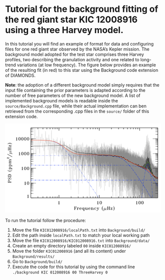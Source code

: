 # Tutorial for the background fitting of the red giant star KIC 12008916 using a three Harvey model.

In this tutorial you will find an example of format for data and configuring files for one red giant star observed by the NASA’s Kepler mission.
The background model adopted for the test star comprises three Harvey profiles, two describing the granulation activity and one related to long-trend variations (at low frequency).
The figure below provides an example of the resulting fit (in red) to this star using the Background code extension of DIAMONDS.

**Note**: the adoption of a different background model simply requires that the input file containing the prior parameters is adapted according to the number of free parameters of the new background model. A list of implemented background models is readable inside the `source/Background.cpp` file, while their actual implementation can ben retrieved from the corresponding .cpp files in the `source/` folder of this extension code.

![Background fit](https://raw.githubusercontent.com/EnricoCorsaro/Background/master/tutorials/KIC012008916_Background.png)

To run the tutorial follow the procedure:

1. Move the file `KIC012008916/localPath.txt` into `Background/build/`
2. Edit the path inside `localPath.txt` to match your local working path
3. Move the file `KIC012008916/KIC012008916.txt` into `Background/data/`
4. Create an empty directory labeled `00` inside `KIC012008916/`
5. Move the folder `KIC012008916` (and all its content) under `Background/results/`
6. Go to `Background/build/`
7. Execute the code for this tutorial by using the command line 
`./background KIC 012008916 00 ThreeHarvey 0`
